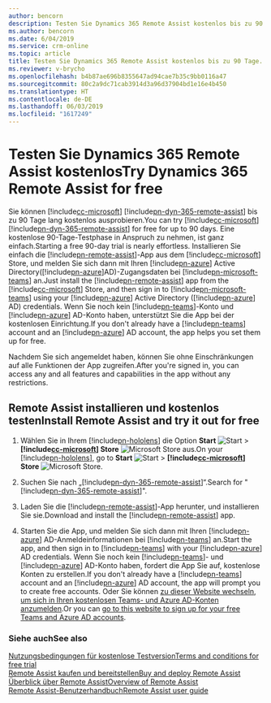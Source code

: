 ```yaml
---
author: bencorn
description: Testen Sie Dynamics 365 Remote Assist kostenlos bis zu 90 Tage.
ms.author: bencorn
ms.date: 6/04/2019
ms.service: crm-online
ms.topic: article
title: Testen Sie Dynamics 365 Remote Assist kostenlos bis zu 90 Tage.
ms.reviewer: v-brycho
ms.openlocfilehash: b4b87ae696b8355647ad94cae7b35c9bb0116a47
ms.sourcegitcommit: 80c2a9dc71cab3914d3a96d37904bd1e16e4b450
ms.translationtype: HT
ms.contentlocale: de-DE
ms.lasthandoff: 06/03/2019
ms.locfileid: "1617249"
---
```

# <a name="try-dynamics-365-remote-assist-for-free"></a><span data-ttu-id="a2634-103">Testen Sie Dynamics 365 Remote Assist kostenlos</span><span class="sxs-lookup"><span data-stu-id="a2634-103">Try Dynamics 365 Remote Assist for free</span></span>

<span data-ttu-id="a2634-104">Sie können [!include[cc-microsoft](../includes/cc-microsoft.md)] [!include[pn-dyn-365-remote-assist](../includes/pn-dyn-365-remote-assist.md)] bis zu 90 Tage lang kostenlos ausprobieren.</span><span class="sxs-lookup"><span data-stu-id="a2634-104">You can try [!include[cc-microsoft](../includes/cc-microsoft.md)] [!include[pn-dyn-365-remote-assist](../includes/pn-dyn-365-remote-assist.md)] for free for up to 90 days.</span></span> <span data-ttu-id="a2634-105">Eine kostenlose 90-Tage-Testphase in Anspruch zu nehmen, ist ganz einfach.</span><span class="sxs-lookup"><span data-stu-id="a2634-105">Starting a free 90-day trial is nearly effortless.</span></span> <span data-ttu-id="a2634-106">Installieren Sie einfach die [!include[pn-remote-assist](../includes/pn-remote-assist.md)]-App aus dem [!include[cc-microsoft](../includes/cc-microsoft.md)] Store, und melden Sie sich dann mit Ihren [!include[pn-azure](../includes/pn-azure.md)] Active Directory([!include[pn-azure](../includes/pn-azure.md)]AD)-Zugangsdaten bei [!include[pn-microsoft-teams](../includes/pn-microsoft-teams.md)] an.</span><span class="sxs-lookup"><span data-stu-id="a2634-106">Just install the [!include[pn-remote-assist](../includes/pn-remote-assist.md)] app from the [!include[cc-microsoft](../includes/cc-microsoft.md)] Store, and then sign in to [!include[pn-microsoft-teams](../includes/pn-microsoft-teams.md)] using your [!include[pn-azure](../includes/pn-azure.md)] Active Directory ([!include[pn-azure](../includes/pn-azure.md)] AD) credentials.</span></span> <span data-ttu-id="a2634-107">Wenn Sie noch kein [!include[pn-teams](../includes/pn-teams.md)]-Konto und [!include[pn-azure](../includes/pn-azure.md)] AD-Konto haben, unterstützt Sie die App bei der kostenlosen Einrichtung.</span><span class="sxs-lookup"><span data-stu-id="a2634-107">If you don't already have a [!include[pn-teams](../includes/pn-teams.md)] account and an [!include[pn-azure](../includes/pn-azure.md)] AD account, the app helps you set them up for free.</span></span>

<span data-ttu-id="a2634-108">Nachdem Sie sich angemeldet haben, können Sie ohne Einschränkungen auf alle Funktionen der App zugreifen.</span><span class="sxs-lookup"><span data-stu-id="a2634-108">After you're signed in, you can access any and all features and capabilities in the app without any restrictions.</span></span> 

## <a name="install-remote-assist-and-try-it-out-for-free"></a><span data-ttu-id="a2634-109">Remote Assist installieren und kostenlos testen</span><span class="sxs-lookup"><span data-stu-id="a2634-109">Install Remote Assist and try it out for free</span></span>

1. <span data-ttu-id="a2634-110">Wählen Sie in Ihrem [!include[pn-hololens](../includes/pn-hololens.md)] die Option **Start** ![Start](media/d2a2ae5e90bdd0e0642abb5458af1016.png "Start") \> **[!include[cc-microsoft](../includes/cc-microsoft.md)] Store** ![Microsoft Store](media/2ac602b5a7855d312f3e7d924732acca.png "Microsoft Store") aus.</span><span class="sxs-lookup"><span data-stu-id="a2634-110">On your [!include[pn-hololens](../includes/pn-hololens.md)], go to **Start** ![Start](media/d2a2ae5e90bdd0e0642abb5458af1016.png "Start") \> **[!include[cc-microsoft](../includes/cc-microsoft.md)] Store** ![Microsoft Store](media/2ac602b5a7855d312f3e7d924732acca.png "Microsoft Store").</span></span>

2. <span data-ttu-id="a2634-111">Suchen Sie nach „[!include[pn-dyn-365-remote-assist](../includes/pn-dyn-365-remote-assist.md)]“.</span><span class="sxs-lookup"><span data-stu-id="a2634-111">Search for "[!include[pn-dyn-365-remote-assist](../includes/pn-dyn-365-remote-assist.md)]".</span></span>

3. <span data-ttu-id="a2634-112">Laden Sie die [!include[pn-remote-assist](../includes/pn-remote-assist.md)]-App herunter, und installieren Sie sie.</span><span class="sxs-lookup"><span data-stu-id="a2634-112">Download and install the [!include[pn-remote-assist](../includes/pn-remote-assist.md)] app.</span></span>

4. <span data-ttu-id="a2634-113">Starten Sie die App, und melden Sie sich dann mit Ihren [!include[pn-azure](../includes/pn-azure.md)] AD-Anmeldeinformationen bei [!include[pn-teams](../includes/pn-teams.md)] an.</span><span class="sxs-lookup"><span data-stu-id="a2634-113">Start the app, and then sign in to [!include[pn-teams](../includes/pn-teams.md)] with your [!include[pn-azure](../includes/pn-azure.md)] AD credentials.</span></span> <span data-ttu-id="a2634-114">Wenn Sie noch kein [!include[pn-teams](../includes/pn-teams.md)]- und [!include[pn-azure](../includes/pn-azure.md)] AD-Konto haben, fordert die App Sie auf, kostenlose Konten zu erstellen.</span><span class="sxs-lookup"><span data-stu-id="a2634-114">If you don't already have a [!include[pn-teams](../includes/pn-teams.md)] account and an [!include[pn-azure](../includes/pn-azure.md)] AD account, the app will prompt you to create free accounts.</span></span> <span data-ttu-id="a2634-115">Oder Sie können [zu dieser Website wechseln, um sich in Ihren kostenlosen Teams- und Azure AD-Konten anzumelden](https://businessstore.microsoft.com/en-us/create-account/signup?products=CFQ7TTC0K8P5:0001&lm=deeplink&lmsrc=freePageWeb&cmpid=FreemiumSignUpHeader).</span><span class="sxs-lookup"><span data-stu-id="a2634-115">Or you can [go to this website to sign up for your free Teams and Azure AD accounts](https://businessstore.microsoft.com/en-us/create-account/signup?products=CFQ7TTC0K8P5:0001&lm=deeplink&lmsrc=freePageWeb&cmpid=FreemiumSignUpHeader).</span></span> 

### <a name="see-also"></a><span data-ttu-id="a2634-116">Siehe auch</span><span class="sxs-lookup"><span data-stu-id="a2634-116">See also</span></span>

[<span data-ttu-id="a2634-117">Nutzungsbedingungen für kostenlose Testversion</span><span class="sxs-lookup"><span data-stu-id="a2634-117">Terms and conditions for free trial</span></span>](../legal/remote-assist-license-terms-free-trial.md)<br>
[<span data-ttu-id="a2634-118">Remote Assist kaufen und bereitstellen</span><span class="sxs-lookup"><span data-stu-id="a2634-118">Buy and deploy Remote Assist</span></span>](buy-and-deploy-remote-assist.md)<br>
[<span data-ttu-id="a2634-119">Überblick über Remote Assist</span><span class="sxs-lookup"><span data-stu-id="a2634-119">Overview of Remote Assist</span></span>](index.md)<br>
[<span data-ttu-id="a2634-120">Remote Assist-Benutzerhandbuch</span><span class="sxs-lookup"><span data-stu-id="a2634-120">Remote Assist user guide</span></span>](user-guide.md)
